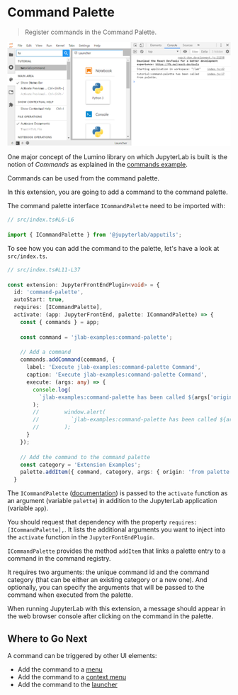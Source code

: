 # Command Palette

> Register commands in the Command Palette.

![Command Palette](preview.png)

One major concept of the Lumino library on which JupyterLab is built is
the notion of _Commands_ as explained in the
[commands example](https://github.com/jtpio/jupyterlab-extension-examples/blob/master/commands/README.md).

Commands can be used from the command palette.

In this extension, you are going to add a command to the command palette.

The command palette interface `ICommandPalette` need to be imported with:

```ts
// src/index.ts#L6-L6

import { ICommandPalette } from '@jupyterlab/apputils';
```

To see how you can add the command to the palette, let's have a look at `src/index.ts`.

```ts
// src/index.ts#L11-L37

const extension: JupyterFrontEndPlugin<void> = {
  id: 'command-palette',
  autoStart: true,
  requires: [ICommandPalette],
  activate: (app: JupyterFrontEnd, palette: ICommandPalette) => {
    const { commands } = app;

    const command = 'jlab-examples:command-palette';

    // Add a command
    commands.addCommand(command, {
      label: 'Execute jlab-examples:command-palette Command',
      caption: 'Execute jlab-examples:command-palette Command',
      execute: (args: any) => {
        console.log(
          `jlab-examples:command-palette has been called ${args['origin']}.`
        );
        //        window.alert(
        //          `jlab-examples:command-palette has been called ${args['origin']}.`
        //        );
      }
    });

    // Add the command to the command palette
    const category = 'Extension Examples';
    palette.addItem({ command, category, args: { origin: 'from palette' } });
  }
```

The `ICommandPalette`
([documentation](https://JupyterLab.github.io/JupyterLab/interfaces/_apputils_src_commandpalette_.icommandpalette.html))
is passed to the `activate` function as an argument (variable `palette`) in
addition to the JupyterLab application (variable `app`).

You should request that dependency with the property `requires: [ICommandPalette],`.
It lists the additional arguments you want to inject into the `activate` function in the `JupyterFontEndPlugin`.

`ICommandPalette` provides the method `addItem` that links a palette entry to a command in the command registry.

It requires two arguments: the unique command id and the command
category (that can be either an existing category or a new one). And optionally, you can specify
the arguments that will be passed to the command when executed from the palette.

When running JupyterLab with this extension, a message should
appear in the web browser console after clicking on the command in the palette.

## Where to Go Next

A command can be triggered by other UI elements:

- Add the command to a [menu](../../main-menu/README.md)
- Add the command to a [context menu](../../context-menu/README.md)
- Add the command to the [launcher](../../launcher/README.md)
